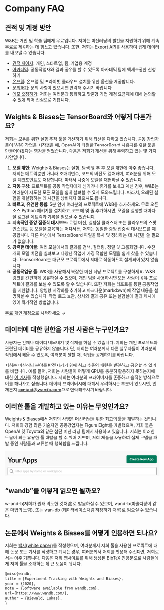 # Company FAQ

##  **견적 및 계정 방안**

 W&B는 개인 및 학술 팀에게 무료입니다. 저희는 머신러닝의 발전을 지원하기 위해 계속 무료로 제공하는 데 힘쓰고 있습니다. 또한, 저희는 [Export API](https://docs.wandb.com/library/api)를 사용하여 쉽게 데이터를 내보낼 수 있습니다.

* [견적 페이지](https://www.wandb.com/pricing): 개인, 스타트업, 팀, 기업용 계정
* [아카데믹](https://www.wandb.com/academic): 공동작업자와 결과 공유를 할 수 있도록 아카데믹 팀에 액세스권한 신청하기
* [온프램](https://docs.wandb.com/self-hosted): 온프램 및 프라이빗 클라우드 설치를 위한 옵션을 제공합니다.
* [문의하기](https://docs.wandb.com/company/getting-help): 문의 사항이 있으시면 연락해 주시기 바랍니다
* [데모 요청하기](https://www.wandb.com/contact): 저희는 여러분과 통화하고 맞춤형 기업 계정 요금제에 대해 논의할 수 있게 되어 진심으로 기쁩니다.

##  **Weights & Biases는 TensorBoard와 어떻게 다른가요?**

저희는 모두를 위한 실험 추적 툴을 개선하기 위해 최선을 다하고 있습니다. 공동 창립자들이 W&B 작업을 시작했을 때, OpenAI의 좌절한 TensorBoard 사용자를 위한 툴을 만들어야겠다는 영감을 얻었습니다. 다음은 저희가 개선을 위해 주력하고 있는 몇 가지 사안입니다.

1. **모델 재현**: Weights & Biases는 실험, 탐색 및 추 후 모델 재현에 아주 좋습니다. 저희는 메트릭뿐만 아니라 초매개변수, 코드의 버전도 캡처하며, 여러분을 위해 모델 체크포인트도 저장합니다. 따라서 나중에 모델을 재현하실 수 있습니다.
2. **자동 구성**: 프로젝트를 공동 작업자에게 넘기거나 휴가를 보내고 계신 경우, W&B는 여러분이 시도한 모든 모델을 쉽게 살펴볼 수 있게 도와드립니다. 따라서, 오래된 실험을 재실행하는 데 시간을 낭비하지 않으셔도 됩니다.
3.  **빠르고, 유연한 통합**: 5분 안에 여러분의 프로젝트에 W&B를 추가하세요. 무료 오픈 소스 Python 패키지를 설치하고, 코드에 몇 줄 추가하시면, 모델을 실행할 때마다 잘 로그된 메트릭과 기록을 얻으실 수 있습니다.
4. **지속적인 중앙 집중식 대시보드**: 로컬 머신, 실험실 클러스터 또는 클라우드의 스팟 인스턴트 등 모델을 교육하는 어디서든, 저희는 동일한 중앙 집중식 대시보드를 제공합니다. 다른 머신에서 TensorBoard 파일을 복사 및 정리하는 데 시간을 쓸 필요가 없습니다.
5. **강력한 테이블**: 여러 모델에서의 결과를 검색, 필터링, 정렬 및 그룹화합니다. 수천 개의 모델 버전을 살펴보고 다양한 작업에 가장 적합한 모델을 쉽게 찾을 수 있습니다. TeonsorBoard는 대규모 프로젝트에서 제대로 작동하도록 설계되어 있지 않습니다
6. **공동작업용 툴**: W&B를 사용해서 복잡한 머신 러닝 프로젝트를 구성하세요. W&B 링크를 간편하게 공유하실 수 있으며, 개인 팀을 사용하시면 모든 사람이 공유 프로젝트에 결과를 보낼 수 있도록 할 수 있습니다. 또한 저희는 리포트를 통한 공동작업을 지원합니다. 양방향 시각화를 추가하고 마크다운\(markdown\)에 작업 내용을 설명하실 수 있습니다. 작업 로그 보관, 상사와 결과 공유 또는 실험실에 결과 제시에 있어 획기적인 방법입니다.

[무료 개인 계정](http://app.wandb.ai/)으로 시작하세요 →​

##  **데이터에 대한 권한을 가진 사람은 누구인가요?**

사용자는 언제나 데이터 내보내기 및 삭제를 하실 수 있습니다. 저희는 개인 프로젝트와 관련된 데이터를 공유하지 않습니다. 단, 저희는 여러분께서 다른 실무자들이 여러분의 작업에서 배울 수 있도록, 여러분이 원할 때, 작업을 공개하기를 바랍니다.

저희는 머신러닝 분야를 반전시키기 위해 최고 수준의 패턴을 발견하고 공유할 수 있기를 바랍니다. 예를 들어, 저희는 사람들이 어떻게 GPU를 충분히 활용하지 못하는지에 대한 [이 기사](https://www.wandb.com/articles/monitor-improve-gpu-usage-for-model-training)를 작성했습니다. 저희는 여러분의 프라이버시를 존중하고 솔직한 방식으로 이를 해나가고 싶습니다. 데이터 프라이버시에 대해서 우려하시는 부분이 있으시면, 언제든지 [contact@wandb.com](mailto:contact@wandb.com)으로 연락해주시기 바랍니다.

##  **이러한 툴을 개발하고 있는 이유는 무엇인가요?**

Weights & Biases에서 저희의 사명은 머신러닝을 위한 최고의 툴을 개발하는 것입니다. 저희의 경험 많은 기술자인 공동창업자는 Figure Eight를 개발했으며, 저희 툴은 OpenAI 및 Toyota와 같은 첨단 머신 러닝 팀에서 사용하고 있습니다. 저희는 이러한 도움이 되는 유용한 툴 개발을 할 수 있어 기쁘며, 저희 제품을 사용하여 실제 모델을 개발 중인 사람들과 교류할 때 행복함을 느낍니다.

![](../.gitbook/assets/image%20%2856%29.png)

## **“wandb”를 어떻게 읽으면 될까요?**

 w-and-b\(저희가 원래 의도한 것처럼\)로 발음하실 수 있으며, wand-b\(마술지팡이 같은 마법의 느낌\), 또는 wan-db \(데이터베이스처럼 저장하기 때문\)로 읽으실 수 있습니다.

##  **논문에서 Weights & Biases를 어떻게 인용하면 되나요?**

저희는 [백서\(white paper\)](https://www.dropbox.com/s/0ipub9ewwkml8jf/Experiment%20Tracking%20with%20Weights%20%26%20Biases.pdf?dl=1)를 작성했으며, 여러분께서 저희 툴을 사용한 프로젝트에 대해 논문 또는 기사를 작성하고 계시는 경우, 여러분께서 저희를 인용해 주신다면, 저희로서는 아주 기쁩니다. 다음은 저희 웹사이트를 위해 생성된 BibTeX 인용문으로 사람들에게 저희 툴을 소개하는 데 큰 도움이 됩니다.  


```text
@misc{wandb, 
title = {Experiment Tracking with Weights and Biases}, 
year = {2020}, 
note = {Software available from wandb.com}, 
url={https://www.wandb.com/}, 
author = {Biewald, Lukas},
}
```


